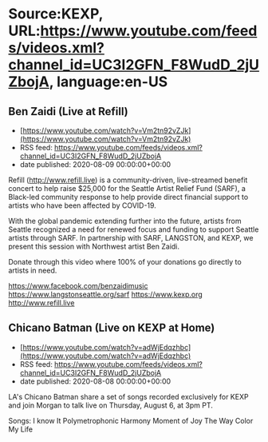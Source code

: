 # Source:KEXP, URL:https://www.youtube.com/feeds/videos.xml?channel_id=UC3I2GFN_F8WudD_2jUZbojA, language:en-US

## Ben Zaidi (Live at Refill)
 - [https://www.youtube.com/watch?v=Vm2tn92vZJk](https://www.youtube.com/watch?v=Vm2tn92vZJk)
 - RSS feed: https://www.youtube.com/feeds/videos.xml?channel_id=UC3I2GFN_F8WudD_2jUZbojA
 - date published: 2020-08-09 00:00:00+00:00

Refill (http://www.refill.live) is a community-driven, live-streamed benefit concert to help raise $25,000 for the Seattle Artist Relief Fund (SARF), a Black-led community response to help provide direct financial support to artists who have been affected by COVID-19.
  
With the global pandemic extending further into the future, artists from Seattle recognized a need for renewed focus and funding to support Seattle artists through SARF. In partnership with SARF, LANGSTON, and KEXP, we present this session with Northwest artist Ben Zaidi. 

Donate through this video where 100% of your donations go directly to artists in need.
 
https://www.facebook.com/benzaidimusic
https://www.langstonseattle.org/sarf
https://www.kexp.org
http://www.refill.live

## Chicano Batman (Live on KEXP at Home)
 - [https://www.youtube.com/watch?v=adWjEdqzhbc](https://www.youtube.com/watch?v=adWjEdqzhbc)
 - RSS feed: https://www.youtube.com/feeds/videos.xml?channel_id=UC3I2GFN_F8WudD_2jUZbojA
 - date published: 2020-08-08 00:00:00+00:00

LA's Chicano Batman share a set of songs recorded exclusively for KEXP and join Morgan to talk live on Thursday, August 6, at 3pm PT.

Songs:
I know It
Polymetrophonic Harmony
Moment of Joy
The Way
Color My Life

